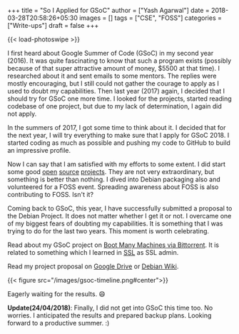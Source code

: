 +++
title = "So I Applied for GSoC"
author = ["Yash Agarwal"]
date = 2018-03-28T20:58:26+05:30
images = []
tags = ["CSE", "FOSS"]
categories = ["Write-ups"]
draft = false
+++

{{< load-photoswipe >}}

I first heard about Google Summer of Code (GSoC) in my second year (2016). It was quite fascinating to know that such a program exists (possibly because of that super attractive amount of money, $5500 at that time). I researched about it and sent emails to some mentors. The replies were mostly encouraging, but I still could not gather the courage to apply as I used to doubt my capabilities. Then last year (2017) again, I decided that I should try for GSoC one more time. I looked for the projects, started reading codebase of one project, but due to my lack of determination, I again did not apply.

In the summers of 2017, I got some time to think about it. I decided that for the next year, I will try everything to make sure that I apply for GSoC 2018. I started coding as much as possible and pushing my code to GitHub to build an impressive profile.

Now I can say that I am satisfied with my efforts to some extent. I did start some good [open](https://github.com/yashhere/BeautifyMP3) [source](https://github.com/yashhere/ConMan) [projects](https://github.com/yashhere/Goofy). They are not very extraordinary, but something is better than nothing. I dived into Debian packaging also and volunteered for a FOSS event. Spreading awareness about FOSS is also contributing to FOSS. Isn't it?

Coming back to GSoC, this year, I have successfully submitted a proposal to the Debian Project. It does not matter whether I get it or not. I overcame one of my biggest fears of doubting my capabilities. It is something that I was trying to do for the last two years. This moment is worth celebrating.

Read about my GSoC project on [Boot Many Machines via Bittorrent](https://wiki.debian.org/SummerOfCode2018/Projects#SummerOfCode2018.2FProjects.2FBootTorrent.Boot_many_machines_via_bittorrent). It is related to something which I learned in [SSL](http://athena.nitc.ac.in/) as SSL admin.

Read my project proposal on [Google Drive](https://docs.google.com/document/d/1N7wcc6rwFuauTS-jH2JuLDnZIX0w79AzTPSvSJU3PtA/edit?usp=sharing) or [Debian Wiki](https://wiki.debian.org/YashAgarwal/GSoCProposal).

{{< figure src="/images/gsoc-timeline.png#center">}}

Eagerly waiting for the results. :smile:

**Update(24/04/2018)**: Finally, I did not get into GSoC this time too. No worries. I anticipated the results and prepared backup plans. Looking forward to a productive summer. :)
